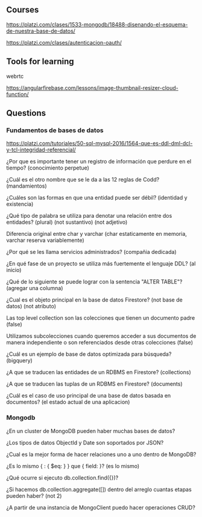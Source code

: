 ## Courses

https://platzi.com/clases/1533-mongodb/18488-disenando-el-esquema-de-nuestra-base-de-datos/

https://platzi.com/clases/autenticacion-oauth/

## Tools for learning

webrtc

https://angularfirebase.com/lessons/image-thumbnail-resizer-cloud-function/

## Questions

### Fundamentos de bases de datos

https://platzi.com/tutoriales/50-sql-mysql-2016/1564-que-es-ddl-dml-dcl-y-tcl-integridad-referencial/

¿Por que es importante tener un registro de información que perdure en el tiempo? (conocimiento perpetue)

¿Cuál es el otro nombre que se le da a las 12 reglas de Codd? (mandamientos)

¿Cuáles son las formas en que una entidad puede ser débil? (identidad y existencia)

¿Qué tipo de palabra se utiliza para denotar una relación entre dos entidades? (plural) (not sustantivo) (not adjetivo)

Diferencia original entre char y varchar (char estaticamente en memoria, varchar reserva variablemente)

¿Por qué se les llama servicios administrados? (compañia dedicada)

¿En qué fase de un proyecto se utiliza más fuertemente el lenguaje DDL? (al inicio)

¿Qué de lo siguiente se puede lograr con la sentencia "ALTER TABLE"? (agregar una columna)

¿Cual es el objeto principal en la base de datos Firestore? (not base de datos) (not atributo)

Las top level collection son las colecciones que tienen un documento padre (false)

Utilizamos subcolecciones cuando queremos acceder a sus documentos de manera independiente o son referenciados desde otras colecciones (false)

¿Cuál es un ejemplo de base de datos optimizada para búsqueda? (bigquery)

¿A que se traducen las entidades de un RDBMS en Firestore? (collections)

¿A que se traducen las tuplas de un RDBMS en Firestore? (documents)

¿Cuál es el caso de uso principal de una base de datos basada en documentos? (el estado actual de una aplicacion)

### Mongodb

¿En un cluster de MongoDB pueden haber muchas bases de datos?

¿Los tipos de datos ObjectId y Date son soportados por JSON?

¿Cual es la mejor forma de hacer relaciones uno a uno dentro de MongoDB?

¿Es lo mismo { : { $eq: } } que { field: }? (es lo mismo)

¿Qué ocurre si ejecuto db.collection.find({})?

¿Si hacemos db.collection.aggregate([]) dentro del arreglo cuantas etapas pueden haber? (not 2)

¿A partir de una instancia de MongoClient puedo hacer operaciones CRUD?
